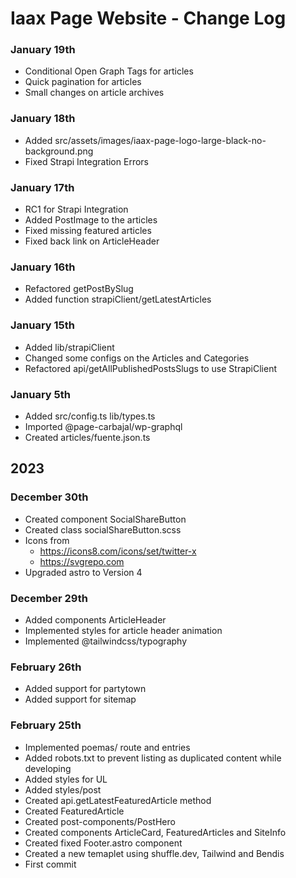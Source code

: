 # Iaax Page Website - Change Log

### January 19th

- Conditional Open Graph Tags for articles
- Quick pagination for articles
- Small changes on article archives


### January 18th

- Added src/assets/images/iaax-page-logo-large-black-no-background.png
- Fixed Strapi Integration Errors


### January 17th 

- RC1 for Strapi Integration
- Added PostImage to the articles
- Fixed missing featured articles
- Fixed back link on ArticleHeader


### January 16th 

- Refactored getPostBySlug
- Added function strapiClient/getLatestArticles


### January 15th 

- Added lib/strapiClient
- Changed some configs on the Articles and Categories
- Refactored api/getAllPublishedPostsSlugs to use StrapiClient


### January 5th

- Added src/config.ts lib/types.ts
- Imported @page-carbajal/wp-graphql
- Created articles/fuente.json.ts


## 2023

### December 30th 

- Created component SocialShareButton
- Created class socialShareButton.scss
- Icons from 
  - https://icons8.com/icons/set/twitter-x
  - https://svgrepo.com
- Upgraded astro to Version 4


### December 29th 

- Added components ArticleHeader
- Implemented styles for article header animation
- Implemented @tailwindcss/typography


### February 26th 

- Added support for partytown
- Added support for sitemap


### February 25th 

- Implemented poemas/ route and entries
- Added robots.txt to prevent listing as duplicated content while developing
- Added styles for UL
- Added styles/post
- Created api.getLatestFeaturedArticle method
- Created FeaturedArticle
- Created post-components/PostHero
- Created components ArticleCard, FeaturedArticles and SiteInfo
- Created fixed Footer.astro component
- Created a new temaplet using shuffle.dev, Tailwind and Bendis
- First commit
